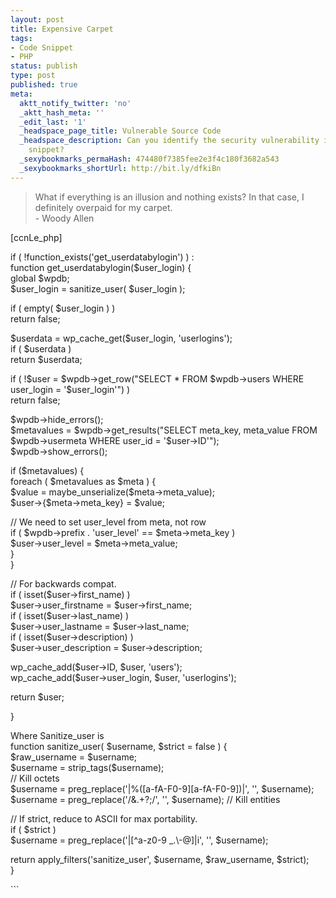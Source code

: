 ```yaml
---
layout: post
title: Expensive Carpet
tags:
- Code Snippet
- PHP
status: publish
type: post
published: true
meta:
  aktt_notify_twitter: 'no'
  _aktt_hash_meta: ''
  _edit_last: '1'
  _headspace_page_title: Vulnerable Source Code
  _headspace_description: Can you identify the security vulnerability in this code
    snippet?
  _sexybookmarks_permaHash: 474480f7385fee2e3f4c180f3682a543
  _sexybookmarks_shortUrl: http://bit.ly/dfkiBn
---
```

<blockquote><p>What if everything is an illusion and nothing exists? In that case, I definitely overpaid for my carpet.<br />
- Woody Allen</p></blockquote>
<p>[ccnLe_php]</p>
<p>if ( !function_exists('get_userdatabylogin') ) :<br />
function get_userdatabylogin($user_login) {<br />
global $wpdb;<br />
$user_login = sanitize_user( $user_login );</p>
<p>if ( empty( $user_login ) )<br />
return false;</p>
<p>$userdata = wp_cache_get($user_login, 'userlogins');<br />
if ( $userdata )<br />
return $userdata;</p>
<p>if ( !$user = $wpdb-&gt;get_row("SELECT * FROM $wpdb-&gt;users WHERE user_login = '$user_login'") )<br />
return false;</p>
<p>$wpdb-&gt;hide_errors();<br />
$metavalues = $wpdb-&gt;get_results("SELECT meta_key, meta_value FROM $wpdb-&gt;usermeta WHERE user_id = '$user-&gt;ID'");<br />
$wpdb-&gt;show_errors();</p>
<p>if ($metavalues) {<br />
foreach ( $metavalues as $meta ) {<br />
$value = maybe_unserialize($meta-&gt;meta_value);<br />
$user-&gt;{$meta-&gt;meta_key} = $value;</p>
<p>// We need to set user_level from meta, not row<br />
if ( $wpdb-&gt;prefix . 'user_level' == $meta-&gt;meta_key )<br />
$user-&gt;user_level = $meta-&gt;meta_value;<br />
}<br />
}</p>
<p>// For backwards compat.<br />
if ( isset($user-&gt;first_name) )<br />
$user-&gt;user_firstname = $user-&gt;first_name;<br />
if ( isset($user-&gt;last_name) )<br />
$user-&gt;user_lastname = $user-&gt;last_name;<br />
if ( isset($user-&gt;description) )<br />
$user-&gt;user_description = $user-&gt;description;</p>
<p>wp_cache_add($user-&gt;ID, $user, 'users');<br />
wp_cache_add($user-&gt;user_login, $user, 'userlogins');</p>
<p>return $user;</p>
<p>}</p>
<p>Where Sanitize_user is<br />
function sanitize_user( $username, $strict = false ) {<br />
$raw_username = $username;<br />
$username = strip_tags($username);<br />
// Kill octets<br />
$username = preg_replace('|%([a-fA-F0-9][a-fA-F0-9])|', '', $username);<br />
$username = preg_replace('/&amp;.+?;/', '', $username); // Kill entities</p>
<p>// If strict, reduce to ASCII for max portability.<br />
if ( $strict )<br />
$username = preg_replace('|[^a-z0-9 _.\-@]|i', '', $username);</p>
<p>return apply_filters('sanitize_user', $username, $raw_username, $strict);<br />
}</p>
<p>```</p>
